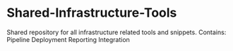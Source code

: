 # Shared-Infrastructure-Tools
Shared repository for all infrastructure related tools and snippets. Contains: Pipeline Deployment Reporting Integration
